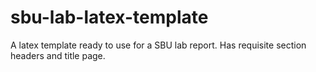 sbu-lab-latex-template
======================

A latex template ready to use for a SBU lab report. Has requisite section headers and title page. 
